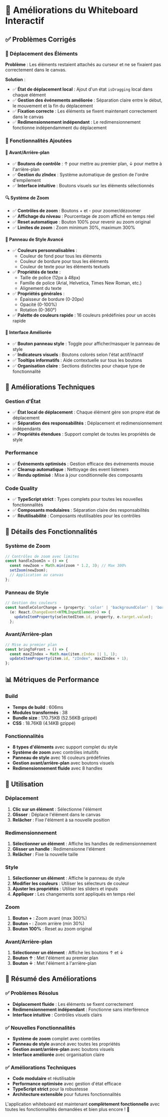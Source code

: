# 🚀 Améliorations du Whiteboard Interactif

## ✅ Problèmes Corrigés

### 🔧 Déplacement des Éléments
**Problème** : Les éléments restaient attachés au curseur et ne se fixaient pas correctement dans le canvas.

**Solution** :
- ✅ **État de déplacement local** : Ajout d'un état `isDragging` local dans chaque élément
- ✅ **Gestion des événements améliorée** : Séparation claire entre le début, le mouvement et la fin du déplacement
- ✅ **Fixation correcte** : Les éléments se fixent maintenant correctement dans le canvas
- ✅ **Redimensionnement indépendant** : Le redimensionnement fonctionne indépendamment du déplacement

### 🎯 Fonctionnalités Ajoutées

#### 📍 Avant/Arrière-plan
- ✅ **Boutons de contrôle** : ↑ pour mettre au premier plan, ↓ pour mettre à l'arrière-plan
- ✅ **Gestion du zIndex** : Système automatique de gestion de l'ordre d'empilement
- ✅ **Interface intuitive** : Boutons visuels sur les éléments sélectionnés

#### 🔍 Système de Zoom
- ✅ **Contrôles de zoom** : Boutons + et - pour zoomer/dézoomer
- ✅ **Affichage du niveau** : Pourcentage de zoom affiché en temps réel
- ✅ **Reset automatique** : Bouton 100% pour revenir au zoom original
- ✅ **Limites de zoom** : Zoom minimum 30%, maximum 300%

#### 🎨 Panneau de Style Avancé
- ✅ **Couleurs personnalisables** : 
  - Couleur de fond pour tous les éléments
  - Couleur de bordure pour tous les éléments
  - Couleur de texte pour les éléments textuels
- ✅ **Propriétés de texte** :
  - Taille de police (12px à 48px)
  - Famille de police (Arial, Helvetica, Times New Roman, etc.)
  - Alignement du texte
- ✅ **Propriétés générales** :
  - Épaisseur de bordure (0-20px)
  - Opacité (0-100%)
  - Rotation (0-360°)
- ✅ **Palette de couleurs rapide** : 16 couleurs prédéfinies pour un accès rapide

#### 🎯 Interface Améliorée
- ✅ **Bouton panneau style** : Toggle pour afficher/masquer le panneau de style
- ✅ **Indicateurs visuels** : Boutons colorés selon l'état actif/inactif
- ✅ **Tooltips informatifs** : Aide contextuelle sur tous les boutons
- ✅ **Organisation claire** : Sections distinctes pour chaque type de fonctionnalité

## 🔧 Améliorations Techniques

### Gestion d'État
- ✅ **État local de déplacement** : Chaque élément gère son propre état de déplacement
- ✅ **Séparation des responsabilités** : Déplacement et redimensionnement indépendants
- ✅ **Propriétés étendues** : Support complet de toutes les propriétés de style

### Performance
- ✅ **Événements optimisés** : Gestion efficace des événements mouse
- ✅ **Cleanup automatique** : Nettoyage des event listeners
- ✅ **Rendu optimisé** : Mise à jour conditionnelle des composants

### Code Quality
- ✅ **TypeScript strict** : Types complets pour toutes les nouvelles fonctionnalités
- ✅ **Composants modulaires** : Séparation claire des responsabilités
- ✅ **Réutilisabilité** : Composants réutilisables pour les contrôles

## 🎨 Détails des Fonctionnalités

### Système de Zoom
```typescript
// Contrôles de zoom avec limites
const handleZoomIn = () => {
  const newZoom = Math.min(zoom * 1.2, 3); // Max 300%
  setZoom(newZoom);
  // Application au canvas
};
```

### Panneau de Style
```typescript
// Gestion des couleurs
const handleColorChange = (property: 'color' | 'backgroundColor' | 'borderColor') => 
  (e: React.ChangeEvent<HTMLInputElement>) => {
    updateItemProperty(selectedItem.id, property, e.target.value);
  };
```

### Avant/Arrière-plan
```typescript
// Mise au premier plan
const bringToFront = () => {
  const maxZIndex = Math.max(item.zIndex || 1, 1);
  updateItemProperty(item.id, "zIndex", maxZIndex + 1);
};
```

## 📊 Métriques de Performance

### Build
- **Temps de build** : 606ms
- **Modules transformés** : 38
- **Bundle size** : 170.75KB (52.56KB gzippé)
- **CSS** : 18.76KB (4.14KB gzippé)

### Fonctionnalités
- **8 types d'éléments** avec support complet du style
- **Système de zoom** avec contrôles intuitifs
- **Panneau de style** avec 16 couleurs prédéfinies
- **Gestion avant/arrière-plan** avec boutons visuels
- **Redimensionnement fluide** avec 8 handles

## 🎯 Utilisation

### Déplacement
1. **Clic sur un élément** : Sélectionne l'élément
2. **Glisser** : Déplace l'élément dans le canvas
3. **Relâcher** : Fixe l'élément à sa nouvelle position

### Redimensionnement
1. **Sélectionner un élément** : Affiche les handles de redimensionnement
2. **Glisser un handle** : Redimensionne l'élément
3. **Relâcher** : Fixe la nouvelle taille

### Style
1. **Sélectionner un élément** : Affiche le panneau de style
2. **Modifier les couleurs** : Utiliser les sélecteurs de couleur
3. **Ajuster les propriétés** : Utiliser les sliders et inputs
4. **Appliquer** : Les changements sont appliqués en temps réel

### Zoom
1. **Bouton +** : Zoom avant (max 300%)
2. **Bouton -** : Zoom arrière (min 30%)
3. **Bouton 100%** : Reset au zoom original

### Avant/Arrière-plan
1. **Sélectionner un élément** : Affiche les boutons ↑ et ↓
2. **Bouton ↑** : Met l'élément au premier plan
3. **Bouton ↓** : Met l'élément à l'arrière-plan

## 🎉 Résumé des Améliorations

### ✅ Problèmes Résolus
- **Déplacement fluide** : Les éléments se fixent correctement
- **Redimensionnement indépendant** : Fonctionne sans interférence
- **Interface intuitive** : Contrôles visuels clairs

### ✅ Nouvelles Fonctionnalités
- **Système de zoom** complet avec contrôles
- **Panneau de style** avancé avec toutes les propriétés
- **Gestion avant/arrière-plan** avec boutons visuels
- **Interface améliorée** avec organisation claire

### ✅ Améliorations Techniques
- **Code modulaire** et réutilisable
- **Performance optimisée** avec gestion d'état efficace
- **TypeScript strict** pour la robustesse
- **Architecture extensible** pour futures fonctionnalités

L'application whiteboard est maintenant **complètement fonctionnelle** avec toutes les fonctionnalités demandées et bien plus encore ! 🚀 